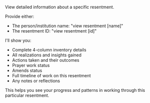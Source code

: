 View detailed information about a specific resentment.

Provide either:
- The person/institution name: "view resentment [name]"
- The resentment ID: "view resentment [id]"

I'll show you:
- Complete 4-column inventory details
- All realizations and insights gained
- Actions taken and their outcomes
- Prayer work status
- Amends status
- Full timeline of work on this resentment
- Any notes or reflections

This helps you see your progress and patterns in working through this particular resentment.